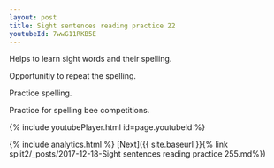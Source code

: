 ```yaml
---
layout: post
title: Sight sentences reading practice 22
youtubeId: 7wwG11RKB5E
---
```

 
 
Helps to learn sight words and their spelling.

Opportunitiy to repeat the spelling. 

Practice spelling. 
 
Practice for spelling bee competitions. 
 
{% include youtubePlayer.html id=page.youtubeId %}
 
 
{% include analytics.html %} 
[Next]({{ site.baseurl }}{% link  split2/_posts/2017-12-18-Sight sentences reading practice 255.md%})
 
